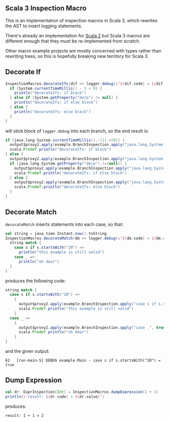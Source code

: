 ## Scala 3 Inspection Macro

This is an implementation of inspection macros in Scala 3, which rewrites the AST to insert logging statements.

There's already an implementation for [Scala 2](https://tersesystems.github.io/blindsight/usage/inspections.html) but Scala 3 macros are different enough that they must be re-implemented from scratch.

Other macro example projects are mostly concerned with types rather than rewriting trees, so this is hopefully breaking new territory for Scala 3.

## Decorate If

```scala
InspectionMacros.decorateIfs(dif => logger.debug(s"${dif.code} = ${dif.result}")) {
  if (System.currentTimeMillis() - 1 < 0) {
    println("decorateIfs: if block")
  } else if (System.getProperty("derp") != null) {
    println("decorateIfs: if else block")
  } else {
    println("decorateIfs: else block")
  }
}
```

will stick block of `logger.debug` into each branch, so the end result is:

```scala
if (java.lang.System.currentTimeMillis().-(1).<(0)) {
  output$proxy2.apply(example.BranchInspection.apply("java.lang.System.currentTimeMillis().-(1).<(0)", true))
  scala.Predef.println("decorateIfs: if block")
} else {
  output$proxy2.apply(example.BranchInspection.apply("java.lang.System.currentTimeMillis().-(1).<(0)", false))
  if (java.lang.System.getProperty("derp").!=(null)) {
    output$proxy2.apply(example.BranchInspection.apply("java.lang.System.getProperty(\"derp\").!=(null)", true))
    scala.Predef.println("decorateIfs: if else block")
  } else {
    output$proxy2.apply(example.BranchInspection.apply("java.lang.System.getProperty(\"derp\").!=(null)", false))
    scala.Predef.println("decorateIfs: else block")
  }
}
```

## Decorate Match

`decorateMatch` inserts statements into each case, so that:

```scala
val string = java.time.Instant.now().toString
InspectionMacros.decorateMatch(dm => logger.debug(s"${dm.code} = ${dm.result}")) {
  string match {
    case s if s.startsWith("20") =>
      println("this example is still valid")
    case _ =>
      println("oh dear")
  }
}
```

produces the following code:

```scala
string match {
  case s if s.startsWith("20") =>
    {
      output$proxy2.apply(example.BranchInspection.apply("case s if s.startsWith(\"20\")", true))
      scala.Predef.println("this example is still valid")
    }
  case _ =>
    {
      output$proxy2.apply(example.BranchInspection.apply("case _", true))
      scala.Predef.println("oh dear")
    }
}
```

and the given output:

```
62   [run-main-5] DEBUG example.Main - case s if s.startsWith("20") = true
```

## Dump Expression

```scala
val dr: ExprInspection[Int] = InspectionMacros.dumpExpression(1 + 1)
println(s"result: ${dr.code} = ${dr.value}")
```

produces:

```
result: 1 + 1 = 2
```